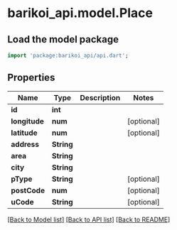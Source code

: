 # barikoi_api.model.Place

## Load the model package
```dart
import 'package:barikoi_api/api.dart';
```

## Properties
Name | Type | Description | Notes
------------ | ------------- | ------------- | -------------
**id** | **int** |  | 
**longitude** | **num** |  | [optional] 
**latitude** | **num** |  | [optional] 
**address** | **String** |  | 
**area** | **String** |  | 
**city** | **String** |  | 
**pType** | **String** |  | [optional] 
**postCode** | **num** |  | [optional] 
**uCode** | **String** |  | [optional] 

[[Back to Model list]](../README.md#documentation-for-models) [[Back to API list]](../README.md#documentation-for-api-endpoints) [[Back to README]](../README.md)


